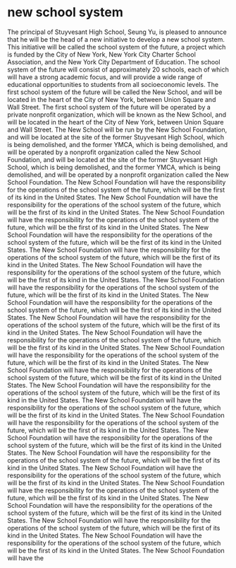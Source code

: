 # new school system
The principal of Stuyvesant High School, Seung Yu, is pleased to announce that  he will be the head of a new initiative to develop a new school system. This initiative will be called the school system of the future, a project which is   funded by the City of New York, New York City Charter School Association, and the New York City Department of Education. The school system of the future will consist of approximately 20 schools, each of which will have a strong academic focus, and will provide a wide range of educational opportunities to students from all socioeconomic levels. The first school system of the future will be called the New School, and will be located in the heart of the City of New York, between Union Square and Wall Street. The first school system of the future will be operated by a private nonprofit organization, which will be known as the New School, and will be located in the heart of the City of New York, between Union Square and Wall Street. The New School will be run by the New School Foundation, and will be located at the site of the former Stuyvesant High School, which is being demolished, and the former YMCA, which is being demolished, and will be operated by a nonprofit organization called the New School Foundation, and will be located at the site of the former Stuyvesant High School, which is being demolished, and the former YMCA, which is being demolished, and will be operated by a nonprofit organization called the New School Foundation. The New School Foundation will have the responsibility for the operations of the school system of the future, which will be the first of its kind in the United States. The New School Foundation will have the responsibility for the operations of the school system of the future, which will be the first of its kind in the United States. The New School Foundation will have the responsibility for the operations of the school system of the future, which will be the first of its kind in the United States. The New School Foundation will have the responsibility for the operations of the school system of the future, which will be the first of its kind in the United States. The New School Foundation will have the responsibility for the operations of the school system of the future, which will be the first of its kind in the United States. The New School Foundation will have the responsibility for the operations of the school system of the future, which will be the first of its kind in the United States. The New School Foundation will have the responsibility for the operations of the school system of the future, which will be the first of its kind in the United States. The New School Foundation will have the responsibility for the operations of the school system of the future, which will be the first of its kind in the United States. The New School Foundation will have the responsibility for the operations of the school system of the future, which will be the first of its kind in the United States. The New School Foundation will have the responsibility for the operations of the school system of the future, which will be the first of its kind in the United States. The New School Foundation will have the responsibility for the operations of the school system of the future, which will be the first of its kind in the United States. The New School Foundation will have the responsibility for the operations of the school system of the future, which will be the first of its kind in the United States. The New School Foundation will have the responsibility for the operations of the school system of the future, which will be the first of its kind in the United States. The New School Foundation will have the responsibility for the operations of the school system of the future, which will be the first of its kind in the United States. The New School Foundation will have the responsibility for the operations of the school system of the future, which will be the first of its kind in the United States. The New School Foundation will have the responsibility for the operations of the school system of the future, which will be the first of its kind in the United States. The New School Foundation will have the responsibility for the operations of the school system of the future, which will be the first of its kind in the United States. The New School Foundation will have the responsibility for the operations of the school system of the future, which will be the first of its kind in the United States. The New School Foundation will have the responsibility for the operations of the school system of the future, which will be the first of its kind in the United States. The New School Foundation will have the responsibility for the operations of the school system of the future, which will be the first of its kind in the United States. The New School Foundation will have the responsibility for the operations of the school system of the future, which will be the first of its kind in the United States. The New School Foundation will have the responsibility for the operations of the school system of the future, which will be the first of its kind in the United States. The New School Foundation will have the

